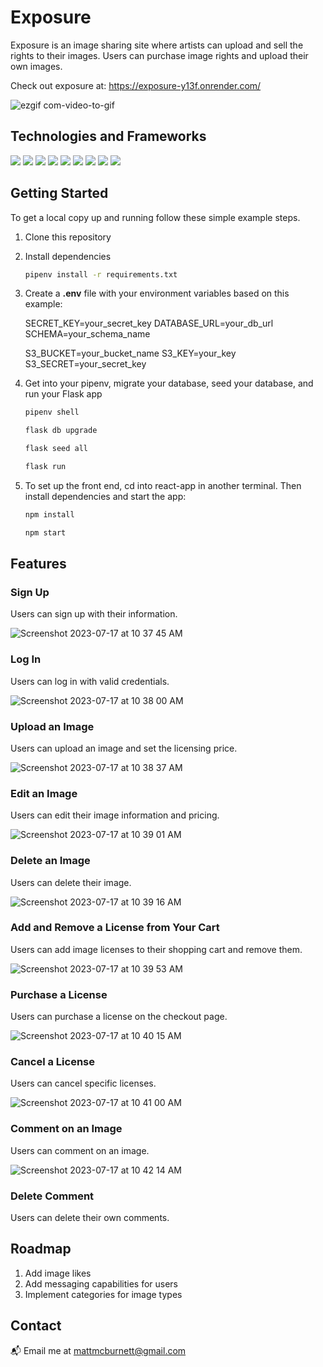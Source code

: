# Exposure

Exposure is an image sharing site where artists can upload and sell the rights to their images. Users can purchase image rights and upload their own images.

Check out exposure at: https://exposure-y13f.onrender.com/

![ezgif com-video-to-gif](https://github.com/mattmcburnett/exposure/assets/110564751/b6709255-69c6-454b-83ff-d07cc2728e21)


## Technologies and Frameworks
<div>
  <img src="https://img.shields.io/badge/javascript-%23323330.svg?style=for-the-badge&logo=javascript&logoColor=%23F7DF1E"/>
  <img src="https://img.shields.io/badge/python-3670A0?style=for-the-badge&logo=python&logoColor=ffdd54"/>
  <img src="https://img.shields.io/badge/react-%2320232a.svg?style=for-the-badge&logo=react&logoColor=%2361DAFB"/>
  <img src="https://img.shields.io/badge/redux-%23593d88.svg?style=for-the-badge&logo=redux&logoColor=white"/>
  <img src="https://img.shields.io/badge/AWS-%23FF9900.svg?style=for-the-badge&logo=amazon-aws&logoColor=white"/>
  <img src="https://img.shields.io/badge/postgres-%23316192.svg?style=for-the-badge&logo=postgresql&logoColor=white"/>
  <img src="https://img.shields.io/badge/flask-%23000.svg?style=for-the-badge&logo=flask&logoColor=white"/>
  <img src="https://img.shields.io/badge/html5-%23E34F26.svg?style=for-the-badge&logo=html5&logoColor=white"/>
  <img src="https://img.shields.io/badge/css3-%231572B6.svg?style=for-the-badge&logo=css3&logoColor=white"/>
</div>


## Getting Started

To get a local copy up and running follow these simple example steps.

1. Clone this repository

2. Install dependencies

      ```bash
      pipenv install -r requirements.txt
      ```

3. Create a **.env** file with your environment variables based on this example:

   SECRET_KEY=your_secret_key
   DATABASE_URL=your_db_url
   SCHEMA=your_schema_name

   S3_BUCKET=your_bucket_name
   S3_KEY=your_key
   S3_SECRET=your_secret_key

4. Get into your pipenv, migrate your database, seed your database, and run your Flask app

   ```bash
   pipenv shell
   ```

   ```bash
   flask db upgrade
   ```

   ```bash
   flask seed all
   ```

   ```bash
   flask run
   ```

5. To set up the front end, cd into react-app in another terminal. Then install dependencies and start the app:

   ```bash
   npm install
   ```

   ```bash
   npm start
   ```


## Features

### Sign Up

Users can sign up with their information.

![Screenshot 2023-07-17 at 10 37 45 AM](https://github.com/mattmcburnett/exposure/assets/110564751/f9489157-a62c-4b47-86cb-fff1623ac9df)

### Log In

Users can log in with valid credentials.

![Screenshot 2023-07-17 at 10 38 00 AM](https://github.com/mattmcburnett/exposure/assets/110564751/81e47737-563e-4403-92c3-c281ce867e1a)

### Upload an Image

Users can upload an image and set the licensing price.

![Screenshot 2023-07-17 at 10 38 37 AM](https://github.com/mattmcburnett/exposure/assets/110564751/b12dce7b-711c-43e1-9a8f-0e08c35513c4)

### Edit an Image

Users can edit their image information and pricing.

![Screenshot 2023-07-17 at 10 39 01 AM](https://github.com/mattmcburnett/exposure/assets/110564751/f701b596-0025-4546-b4da-72a08211cea1)

### Delete an Image

Users can delete their image.

![Screenshot 2023-07-17 at 10 39 16 AM](https://github.com/mattmcburnett/exposure/assets/110564751/8a4ae495-e69b-4a73-a6eb-77db6c950470)

### Add and Remove a License from Your Cart

Users can add image licenses to their shopping cart and remove them.

![Screenshot 2023-07-17 at 10 39 53 AM](https://github.com/mattmcburnett/exposure/assets/110564751/2ea71ab6-1492-45c1-987e-5ca99ac49b45)

### Purchase a License

Users can purchase a license on the checkout page.

![Screenshot 2023-07-17 at 10 40 15 AM](https://github.com/mattmcburnett/exposure/assets/110564751/f8a1f4b5-2de4-4e82-bbc2-19e9cbb685d5)

### Cancel a License

Users can cancel specific licenses.

![Screenshot 2023-07-17 at 10 41 00 AM](https://github.com/mattmcburnett/exposure/assets/110564751/844d8896-e432-4c8e-8e31-9843dc9f195f)

### Comment on an Image

Users can comment on an image.

![Screenshot 2023-07-17 at 10 42 14 AM](https://github.com/mattmcburnett/exposure/assets/110564751/9040a20e-8dd8-410f-a952-7e02c96f73a6)

### Delete Comment

Users can delete their own comments.


## Roadmap

1. Add image likes
2. Add messaging capabilities for users
3. Implement categories for image types


## Contact
📬 Email me at mattmcburnett@gmail.com
